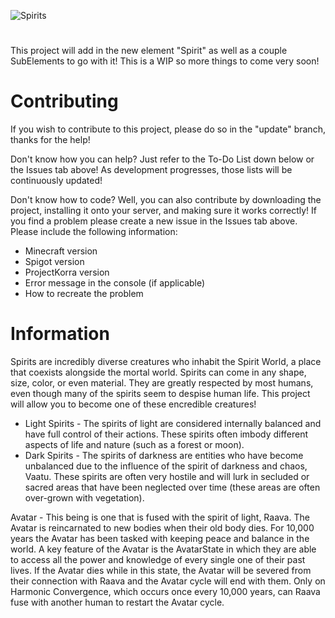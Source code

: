 ![Spirits](https://i.imgur.com/5UgocDY.jpg)
# 
This project will add in the new element "Spirit" as well as a couple SubElements to go with it! This is a WIP so more things to come very soon!

# Contributing
If you wish to contribute to this project, please do so in the "update" branch, thanks for the help!

Don't know how you can help? Just refer to the To-Do List down below or the Issues tab above! As development progresses, those lists will be continuously updated!

Don't know how to code? Well, you can also contribute by downloading the project, installing it onto your server, and making sure it works correctly! If you find a problem please create a new issue in the Issues tab above. Please include the following information:
- Minecraft version
- Spigot version
- ProjectKorra version
- Error message in the console (if applicable)
- How to recreate the problem

# Information
Spirits are incredibly diverse creatures who inhabit the Spirit World, a place that coexists alongside the mortal world. Spirits can come in any shape, size, color, or even material. They are greatly respected by most humans, even though many of the spirits seem to despise human life. This project will allow you to become one of these encredible creatures!
- Light Spirits - The spirits of light are considered internally balanced and have full control of their actions. These spirits often imbody different aspects of life and nature (such as a forest or moon).
- Dark Spirits - The spirits of darkness are entities who have become unbalanced due to the influence of the spirit of darkness and chaos, Vaatu. These spirits are often very hostile and will lurk in secluded or sacred areas that have been neglected over time (these areas are often over-grown with vegetation).

Avatar - This being is one that is fused with the spirit of light, Raava. The Avatar is reincarnated to new bodies when their old body dies. For 10,000 years the Avatar has been tasked with keeping peace and balance in the world. A key feature of the Avatar is the AvatarState in which they are able to access all the power and knowledge of every single one of their past lives. If the Avatar dies while in this state, the Avatar will be severed from their connection with Raava and the Avatar cycle will end with them. Only on Harmonic Convergence, which occurs once every 10,000 years, can Raava fuse with another human to restart the Avatar cycle.
